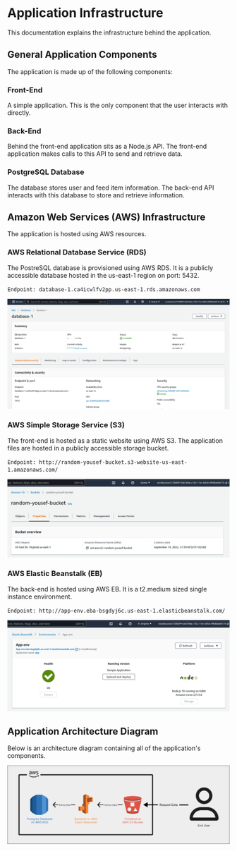 # Application Infrastructure

This documentation explains the infrastructure behind the application.

## General Application Components

The application is made up of the following components:

### Front-End

A simple application. This is the only component that the user interacts with directly.

### Back-End

Behind the front-end application sits as a Node.js API. The front-end application makes calls to this API to send and retrieve data.

### PostgreSQL Database

The database stores user and feed item information. The back-end API interacts with this database to store and retrieve information.

## Amazon Web Services (AWS) Infrastructure

The application is hosted using AWS resources.

### AWS Relational Database Service (RDS)

The PostreSQL database is provisioned using AWS RDS. It is a publicly accessible database hosted in the us-east-1 region on port: 5432.

`Endpoint: database-1.ca4icwlfv2pp.us-east-1.rds.amazonaws.com`

<img src="image/../images/rds_db.png" alt="RDS Database">

### AWS Simple Storage Service (S3)

The front-end is hosted as a static website using AWS S3. The application files are hosted in a publicly accessible storage bucket.

`Endpoint: http://random-yousef-bucket.s3-website-us-east-1.amazonaws.com/`

<img src="images/s3_bucket.png" alt="S3 Bucket">

### AWS Elastic Beanstalk (EB)

The back-end is hosted using AWS EB. It is a t2.medium sized single instance environment.

`Endpoint: http://app-env.eba-bsgdyj6c.us-east-1.elasticbeanstalk.com/`

<img src="images/eb_env.png" alt="Elastic Beanstalk ENV">

## Application Architecture Diagram

Below is an architecture diagram containing all of the application's components.

<img src="diagrams/AWS_Architecture.png" alt="AWS Architecture Diagram">

